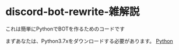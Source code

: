 # discord-bot-rewrite-雑解説

これは簡単にPythonでBOTを作るためのコードです

まずあなたは、Python3.7xをダウンロードする必要があります。
[Python](https://www.python.org/downloads/release/python-373/)
